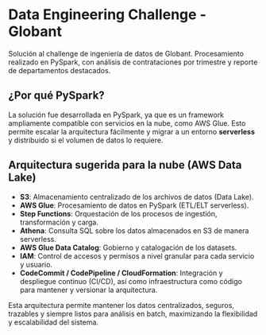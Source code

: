 # Data Engineering Challenge - Globant

Solución al challenge de ingeniería de datos de Globant. Procesamiento realizado en PySpark, con análisis de contrataciones por trimestre y reporte de departamentos destacados.

## ¿Por qué PySpark?

La solución fue desarrollada en PySpark, ya que es un framework ampliamente compatible con servicios en la nube, como AWS Glue. Esto permite escalar la arquitectura fácilmente y migrar a un entorno **serverless** y distribuido si el volumen de datos lo requiere.

## Arquitectura sugerida para la nube (AWS Data Lake)

- **S3**: Almacenamiento centralizado de los archivos de datos (Data Lake).
- **AWS Glue**: Procesamiento de datos en PySpark (ETL/ELT serverless).
- **Step Functions**: Orquestación de los procesos de ingestión, transformación y carga.
- **Athena**: Consulta SQL sobre los datos almacenados en S3 de manera serverless.
- **AWS Glue Data Catalog**: Gobierno y catalogación de los datasets.
- **IAM**: Control de accesos y permisos a nivel granular para cada servicio y usuario.
- **CodeCommit / CodePipeline / CloudFormation**: Integración y despliegue continuo (CI/CD), así como infraestructura como código para mantener y versionar la arquitectura.

Esta arquitectura permite mantener los datos centralizados, seguros, trazables y siempre listos para análisis en batch, maximizando la flexibilidad y escalabilidad del sistema.

